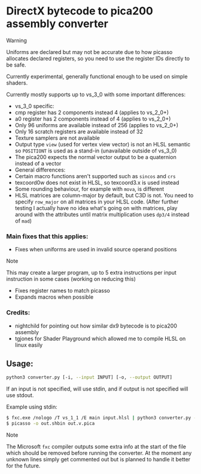 # DirectX bytecode to pica200 assembly converter

> [!WARNING]
> Uniforms are declared but may not be accurate due to how picasso allocates declared registers, so you need to use the register IDs directly to be safe.

Currently experimental, generally functional enough to be used on simple shaders. 

Currently mostly supports up to vs_3_0 with some important differences:
- vs_3_0 specific:
- cmp register has 2 components instead 4 (applies to vs_2_0+)
- a0 register has 2 components instead of 4 (applies to vs_2_0+)
- Only 96 uniforms are available instead of 256 (applies to vs_2_0+)
- Only 16 scratch registers are available instead of 32
- Texture samplers are not available
- Output type `view` (used for vertex view vector) is not an HLSL semantic so `POSITIONT` is used as a stand-in (unavailable outside of vs_3_0)
- The pica200 expects the normal vector output to be a quaternion instead of a vector
- General differences:
- Certain macro functions aren't supported such as `sincos` and `crs`
- texcoord0w does not exist in HLSL, so texcoord3.x is used instead
- Some rounding behaviour, for example with `mova`, is different
- HLSL matrices are column-major by default, but C3D is not. You need to specify `row_major` on all matrices in your HLSL code. (After further testing I actually have no idea what's going on with matrices, play around with the attributes until matrix multiplication uses `dp3/4` instead of `mad`)

### Main fixes that this applies:
- Fixes when uniforms are used in invalid source operand positions
> [!NOTE]
> This may create a larger program, up to 5 extra instructions per input instruction in some cases (working on reducing this)
- Fixes register names to match picasso
- Expands macros when possible

### Credits:
- nightchild for pointing out how similar dx9 bytecode is to pica200 assembly
- tgjones for Shader Playground which allowed me to compile HLSL on linux easily

## Usage:
```sh
python3 converter.py [-i, --input INPUT] [-o, --output OUTPUT]
```
If an input is not specified, will use stdin, and if output is not specified will use stdout.

Example using stdin:
```sh
$ fxc.exe /nologo /T vs_1_1 /E main input.hlsl | python3 converter.py -o out.v.pica
$ picasso -o out.shbin out.v.pica
```

>[!NOTE]
>The Microsoft `fxc` compiler outputs some extra info at the start of the file which should be removed before running the converter.
>At the moment any unknown lines simply get commented out but is planned to handle it better for the future.
